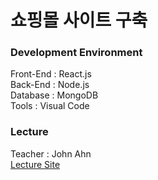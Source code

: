 # 쇼핑몰 사이트 구축

### Development Environment

Front-End : React.js  
Back-End : Node.js  
Database : MongoDB  
Tools : Visual Code

### Lecture

Teacher : John Ahn  
[Lecture Site](https://www.inflearn.com/course/%EB%94%B0%EB%9D%BC%ED%95%98%EB%A9%B0-%EB%B0%B0%EC%9A%B0%EB%8A%94-%EB%85%B8%EB%93%9C-%EB%A6%AC%EC%95%A1%ED%8A%B8-%EC%87%BC%ED%95%91%EB%AA%B0/dashboard)
